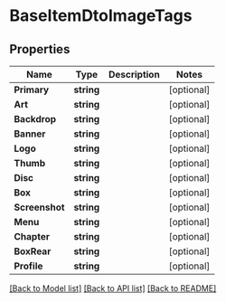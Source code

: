 # BaseItemDtoImageTags

## Properties

Name | Type | Description | Notes
------------ | ------------- | ------------- | -------------
**Primary** | **string** |  | [optional] 
**Art** | **string** |  | [optional] 
**Backdrop** | **string** |  | [optional] 
**Banner** | **string** |  | [optional] 
**Logo** | **string** |  | [optional] 
**Thumb** | **string** |  | [optional] 
**Disc** | **string** |  | [optional] 
**Box** | **string** |  | [optional] 
**Screenshot** | **string** |  | [optional] 
**Menu** | **string** |  | [optional] 
**Chapter** | **string** |  | [optional] 
**BoxRear** | **string** |  | [optional] 
**Profile** | **string** |  | [optional] 

[[Back to Model list]](../README.md#documentation-for-models) [[Back to API list]](../README.md#documentation-for-api-endpoints) [[Back to README]](../README.md)


